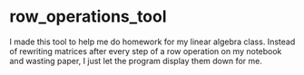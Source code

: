 # row_operations_tool
I made this tool to help me do homework for my linear algebra class. Instead of rewriting matrices after every step of a row operation on my notebook and wasting paper, I just let the program display them down for me.
